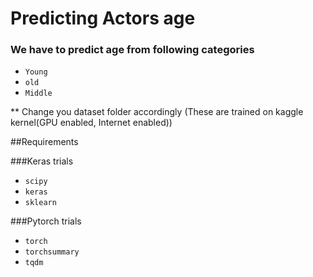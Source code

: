 # Predicting Actors age 
### We have to predict age from following categories

* `Young`
* `old`
* `Middle`

** Change you dataset folder accordingly (These are trained on kaggle kernel(GPU enabled, Internet enabled))

##Requirements

###Keras trials
* `scipy`
* `keras`
* `sklearn`

###Pytorch trials
* `torch`
* `torchsummary`
* `tqdm`

